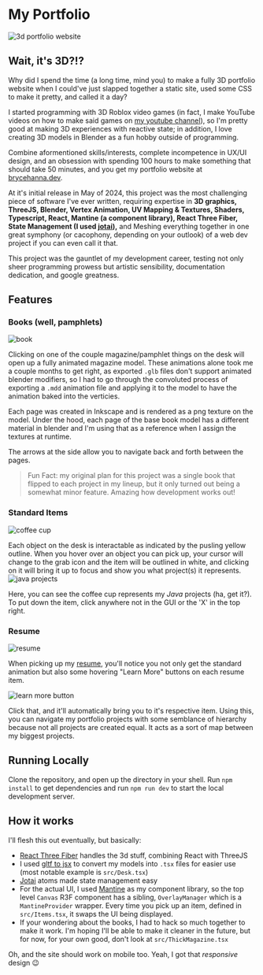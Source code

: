 # My Portfolio 
![3d portfolio website](assets/thumbnail.png)

## Wait, it's 3D?!?
Why did I spend the time (a long time, mind you) to make a fully 3D portfolio website when I could've just slapped together a static site, used some CSS to make it pretty, and called it a day?

I started programming with 3D Roblox video games (in fact, I make YouTube videos on how to make said games on [my youtube channel](https://www.youtube.com/@BRicey)), so I'm pretty good at making 3D experiences with reactive state; in addition, I love creating 3D models in Blender as a fun hobby outside of programming. 

Combine aformentioned skills/interests, complete incompetence in UX/UI design, and an obsession with spending 100 hours to make something that should take 50 minutes, and you get my portfolio website at [brycehanna.dev](brycehanna.dev). 

At it's initial release in May of 2024, this project was the most challenging piece of software I've ever written, requiring expertise in **3D graphics, ThreeJS, Blender, Vertex Animation, UV Mapping & Textures, Shaders, Typescript, React, Mantine (a component library), React Three Fiber, State Management (I used [jotai](https://jotai.org/)),** and Meshing everything together in one great symphony (or cacophony, depending on your outlook) of a web dev project if you can even call it that. 

This project was the gauntlet of my development career, testing not only sheer programming prowess but artistic sensibility, documentation dedication, and google greatness. 

## Features

### Books (well, pamphlets)

![book](assets/book-ss.png)

Clicking on one of the couple magazine/pamphlet things on the desk will open up a fully animated magazine model. These animations alone took me a couple months to get right, as exported `.glb` files don't support animated blender modifiers, so I had to go through the convoluted process of exporting a `.mdd` animation file and applying it to the model to have the animation baked into the verticies. 

Each page was created in Inkscape and is rendered as a png texture on the model. Under the hood, each page of the base book model has a different material in blender and I'm using that as a reference when I assign the textures at runtime. 

The arrows at the side allow you to navigate back and forth between the pages. 

> Fun Fact: my original plan for this project was a single book that flipped to each project in my lineup, but it only turned out being a somewhat minor feature. Amazing how development works out!

### Standard Items
![coffee cup](assets/coffee-hover-ss.png)

Each object on the desk is interactable as indicated by the pusling yellow outline. When you hover over an object you can pick up, your cursor will change to the grab icon and the item will be outlined in white, and clicking on it will bring it up to focus and show you what project(s) it represents. 
![java projects](assets/java-projects-ss.png)

Here, you can see the coffee cup represents my *Java* projects (ha, get it?). To put down the item, click anywhere not in the GUI or the 'X' in the top right. 

### Resume

![resume](assets/resume-ss.png)

When picking up my [resume](https://b-ricey763.github.io/resume/hanna-bryce-resume.pdf), you'll notice you not only get the standard animation but also some hovering "Learn More" buttons on each resume item. 

![learn more button](assets/resume-learn-ss.png)

Click that, and it'll automatically bring you to it's respective item. Using this, you can navigate my portfolio projects with some semblance of hierarchy because not all projects are created equal. It acts as a sort of map between my biggest projects. 

## Running Locally

Clone the repository, and open up the directory in your shell. Run `npm install` to get dependencies and run `npm run dev` to start the local development server. 

## How it works
I'll flesh this out eventually, but basically:

- [React Three Fiber](https://docs.pmnd.rs/react-three-fiber/getting-started/introduction) handles the 3d stuff, combining React with ThreeJS
- I used [gltf to jsx](https://gltf.pmnd.rs/) to convert my models into `.tsx` files for easier use (most notable example is `src/Desk.tsx`)
- [Jotai](https://jotai.org/) atoms made state management easy
- For the actual UI, I used [Mantine](https://mantine.dev/) as my component library, so the top level `Canvas` R3F component has a sibling, `OverlayManager` which is a `MantineProvider` wrapper. Every time you pick up an item, defined in `src/Items.tsx`, it swaps the UI being displayed. 
- If your wondering about the books, I had to hack so much together to make it work. I'm hoping I'll be able to make it cleaner in the future, but for now, for your own good, don't look at `src/ThickMagazine.tsx`

Oh, and the site should work on mobile too. Yeah, I got that *responsive* design :wink:
